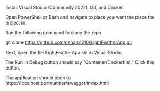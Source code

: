 Install Visual Studio (Community 2022), Git, and Docker.

Open PowerShell or Bash and navigate to place you want the place the project in.

Run the following command to clone the repo.

git clone https://github.com/csharp1210/LightFeatherApp.git

Next, open the file LightFeatherApp.sln in Visual Studio. 

The Run in Debug button should say "Container(Dockerfile)." Click this button.

The application should open to https://localhost:portnumber/swagger/index.html
